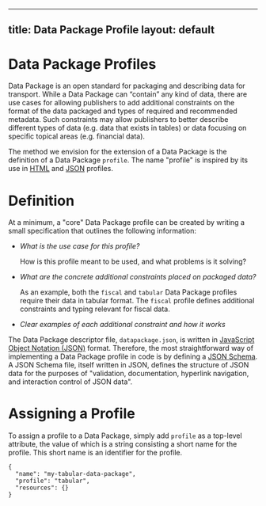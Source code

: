 
---
title: Data Package Profile
layout: default
---

Data Package Profiles
===

Data Package is an open standard for packaging and describing data for transport.  While a Data Package can “contain” any kind of data, there are use cases for allowing publishers to add additional constraints on the format of the data packaged and types of required and recommended metadata.  Such constraints may allow publishers to better describe different types of data (e.g. data that exists in tables) or data focusing on specific topical areas (e.g. financial data).

The method we envision for the extension of a Data Package is the definition of a Data Package `profile`. The name "profile" is inspired by its use in [HTML](www.w3.org/TR/html401/struct/global.html#h-7.4.4.3) and [JSON][profile] profiles.

Definition
===

At a minimum, a "core" Data Package profile can be created by writing a small specification that outlines the following information:

- *What is the use case for this profile?*

	How is this profile meant to be used, and what problems is it solving?

- *What are the concrete additional constraints placed on packaged data?*

	As an example, both the `fiscal` and `tabular` Data Package profiles require their data in tabular format.	The `fiscal` profile defines additional constraints and typing relevant for fiscal data.
	
- *Clear examples of each additional constraint and how it works*

	


The Data Package descriptor file, `datapackage.json`, is written in [JavaScript Object Notation (JSON)](http://json.org/) format.  Therefore, the most straightforward way of implementing a Data Package profile in code is by defining a [JSON Schema](http://json-schema.org/).  A JSON Schema file, itself written in JSON, defines the structure of JSON data for the purposes of "validation, documentation, hyperlink navigation, and interaction control of JSON data". 

Assigning a Profile
===

To assign a profile to a Data Package, simply add `profile` as a top-level attribute, the value of which is a string consisting a short name for the profile.  This short name is an identifier for the profile. 

```
{
  "name": "my-tabular-data-package",
  "profile": "tabular",
  "resources": {}
}
```


[profile]: http://tools.ietf.org/html/draft-wilde-profile-link-04
